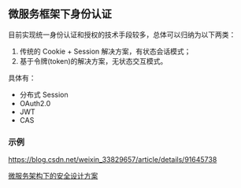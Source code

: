 ## 微服务框架下身份认证

目前实现统一身份认证和授权的技术手段较多，总体可以归纳为以下两类：

1. 传统的 Cookie + Session 解决方案，有状态会话模式；
2. 基于令牌(token)的解决方案，无状态交互模式。

具体有：

- 分布式 Session
- OAuth2.0
- JWT
- CAS

### 示例

https://blog.csdn.net/weixin_33829657/article/details/91645738



[微服务架构下的安全设计方案](http://ehedgehog.net/2019/03/23/微服务架构下的安全设计方案/)

